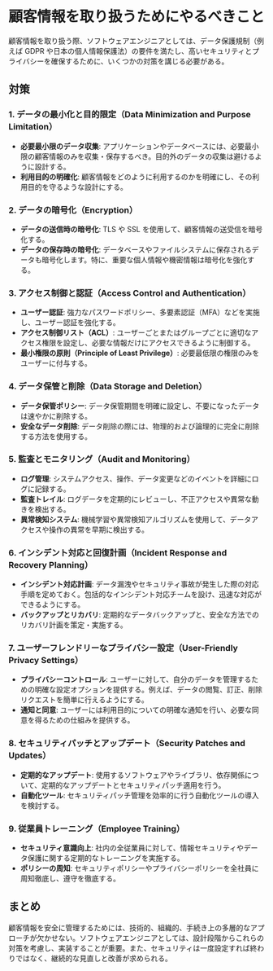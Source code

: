 # 顧客情報を取り扱うためにやるべきこと

顧客情報を取り扱う際、ソフトウェアエンジニアとしては、データ保護規制（例えば GDPR や日本の個人情報保護法）の要件を満たし、高いセキュリティとプライバシーを確保するために、いくつかの対策を講じる必要がある。

## 対策

### 1. **データの最小化と目的限定（Data Minimization and Purpose Limitation）**

- **必要最小限のデータ収集**: アプリケーションやデータベースには、必要最小限の顧客情報のみを収集・保存するべき。目的外のデータの収集は避けるように設計する。
- **利用目的の明確化**: 顧客情報をどのように利用するのかを明確にし、その利用目的を守るような設計にする。

### 2. **データの暗号化（Encryption）**

- **データの送信時の暗号化**: TLS や SSL を使用して、顧客情報の送受信を暗号化する。
- **データの保存時の暗号化**: データベースやファイルシステムに保存されるデータも暗号化します。特に、重要な個人情報や機密情報は暗号化を強化する。

### 3. **アクセス制御と認証（Access Control and Authentication）**

- **ユーザー認証**: 強力なパスワードポリシー、多要素認証（MFA）などを実施し、ユーザー認証を強化する。
- **アクセス制御リスト（ACL）**: ユーザーごとまたはグループごとに適切なアクセス権限を設定し、必要な情報だけにアクセスできるように制御する。
- **最小権限の原則（Principle of Least Privilege）**: 必要最低限の権限のみをユーザーに付与する。

### 4. **データ保管と削除（Data Storage and Deletion）**

- **データ保管ポリシー**: データ保管期間を明確に設定し、不要になったデータは速やかに削除する。
- **安全なデータ削除**: データ削除の際には、物理的および論理的に完全に削除する方法を使用する。

### 5. **監査とモニタリング（Audit and Monitoring）**

- **ログ管理**: システムアクセス、操作、データ変更などのイベントを詳細にログに記録する。
- **監査トレイル**: ログデータを定期的にレビューし、不正アクセスや異常な動きを検出する。
- **異常検知システム**: 機械学習や異常検知アルゴリズムを使用して、データアクセスや操作の異常を早期に検出する。

### 6. **インシデント対応と回復計画（Incident Response and Recovery Planning）**

- **インシデント対応計画**: データ漏洩やセキュリティ事故が発生した際の対応手順を定めておく。包括的なインシデント対応チームを設け、迅速な対応ができるようにする。
- **バックアップとリカバリ**: 定期的なデータバックアップと、安全な方法でのリカバリ計画を策定・実施する。

### 7. **ユーザーフレンドリーなプライバシー設定（User-Friendly Privacy Settings）**

- **プライバシーコントロール**: ユーザーに対して、自分のデータを管理するための明確な設定オプションを提供する。例えば、データの閲覧、訂正、削除リクエストを簡単に行えるようにする。
- **通知と同意**: ユーザーには利用目的についての明確な通知を行い、必要な同意を得るための仕組みを提供する。

### 8. **セキュリティパッチとアップデート（Security Patches and Updates）**

- **定期的なアップデート**: 使用するソフトウェアやライブラリ、依存関係について、定期的なアップデートとセキュリティパッチ適用を行う。
- **自動化ツール**: セキュリティパッチ管理を効率的に行う自動化ツールの導入を検討する。

### 9. **従業員トレーニング（Employee Training）**

- **セキュリティ意識向上**: 社内の全従業員に対して、情報セキュリティやデータ保護に関する定期的なトレーニングを実施する。
- **ポリシーの周知**: セキュリティポリシーやプライバシーポリシーを全社員に周知徹底し、遵守を徹底する。

## まとめ

顧客情報を安全に管理するためには、技術的、組織的、手続き上の多層的なアプローチが欠かせない。ソフトウェアエンジニアとしては、設計段階からこれらの対策を考慮し、実装することが重要。また、セキュリティは一度設定すれば終わりではなく、継続的な見直しと改善が求められる。
